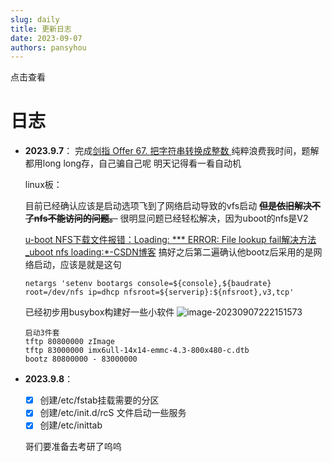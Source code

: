 ```yaml
---
slug: daily
title: 更新日志
date: 2023-09-07
authors: pansyhou
---
```


点击查看

<!-- truncate -->

# 日志

- **2023.9.7**：
  完成[剑指 Offer 67. 把字符串转换成整数 ](https://leetcode.cn/problems/ba-zi-fu-chuan-zhuan-huan-cheng-zheng-shu-lcof/solutions/1398809/ba-zi-fu-chuan-zhuan-huan-cheng-zheng-sh-epeo/)纯粹浪费我时间，题解都用long long存，自己骗自己呢
  明天记得看一看自动机
  
  linux板：
  
  目前已经确认应该是启动选项飞到了网络启动导致的vfs启动
  ~~**但是依旧解决不了nfs不能访问的问题。**~~
  很明显问题已经轻松解决，因为uboot的nfs是V2
  
  [u-boot NFS下载文件报错：Loading: *** ERROR: File lookup fail解决方法_uboot nfs loading:*-CSDN博客](https://blog.csdn.net/polaris_zgx/article/details/103571725)
  搞好之后第二遍确认他bootz后采用的是网络启动，应该是就是这句
  
  ```
  netargs 'setenv bootargs console=${console},${baudrate} root=/dev/nfs ip=dhcp nfsroot=${serverip}:${nfsroot},v3,tcp'
  ```
  
  已经初步用busybox构建好一些小软件
  ![image-20230907222151573](https://pic.imgdb.cn/item/64f9dc86661c6c8e5467f35d)
  
  ```
  启动3件套
  tftp 80800000 zImage
  tftp 83000000 imx6ull-14x14-emmc-4.3-800x480-c.dtb
  bootz 80800000 - 83000000
  ```
  
- **2023.9.8**：

  - [x] 创建/etc/fstab挂载需要的分区
  - [x] 创建/etc/init.d/rcS 文件启动一些服务
  - [x] 创建/etc/inittab

  哥们要准备去考研了呜呜



